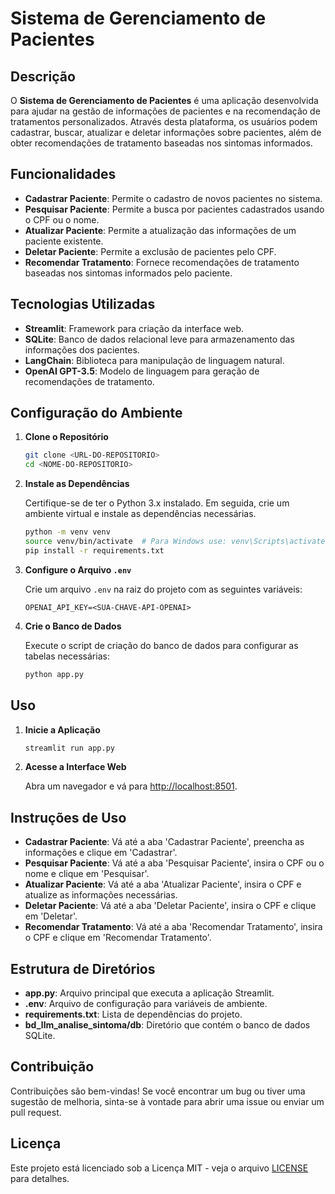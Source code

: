 # Sistema de Gerenciamento de Pacientes

## Descrição

O **Sistema de Gerenciamento de Pacientes** é uma aplicação desenvolvida para ajudar na gestão de informações de pacientes e na recomendação de tratamentos personalizados. Através desta plataforma, os usuários podem cadastrar, buscar, atualizar e deletar informações sobre pacientes, além de obter recomendações de tratamento baseadas nos sintomas informados.

## Funcionalidades

- **Cadastrar Paciente**: Permite o cadastro de novos pacientes no sistema.
- **Pesquisar Paciente**: Permite a busca por pacientes cadastrados usando o CPF ou o nome.
- **Atualizar Paciente**: Permite a atualização das informações de um paciente existente.
- **Deletar Paciente**: Permite a exclusão de pacientes pelo CPF.
- **Recomendar Tratamento**: Fornece recomendações de tratamento baseadas nos sintomas informados pelo paciente.

## Tecnologias Utilizadas

- **Streamlit**: Framework para criação da interface web.
- **SQLite**: Banco de dados relacional leve para armazenamento das informações dos pacientes.
- **LangChain**: Biblioteca para manipulação de linguagem natural.
- **OpenAI GPT-3.5**: Modelo de linguagem para geração de recomendações de tratamento.

## Configuração do Ambiente

1. **Clone o Repositório**

   ```bash
   git clone <URL-DO-REPOSITORIO>
   cd <NOME-DO-REPOSITORIO>
   ```

2. **Instale as Dependências**

   Certifique-se de ter o Python 3.x instalado. Em seguida, crie um ambiente virtual e instale as dependências necessárias.

   ```bash
   python -m venv venv
   source venv/bin/activate  # Para Windows use: venv\Scripts\activate
   pip install -r requirements.txt
   ```

3. **Configure o Arquivo `.env`**

   Crie um arquivo `.env` na raiz do projeto com as seguintes variáveis:

   ```
   OPENAI_API_KEY=<SUA-CHAVE-API-OPENAI>
   ```

4. **Crie o Banco de Dados**

   Execute o script de criação do banco de dados para configurar as tabelas necessárias:

   ```bash
   python app.py
   ```

## Uso

1. **Inicie a Aplicação**

   ```bash
   streamlit run app.py
   ```

2. **Acesse a Interface Web**

   Abra um navegador e vá para [http://localhost:8501](http://localhost:8501).

## Instruções de Uso

- **Cadastrar Paciente**: Vá até a aba 'Cadastrar Paciente', preencha as informações e clique em 'Cadastrar'.
- **Pesquisar Paciente**: Vá até a aba 'Pesquisar Paciente', insira o CPF ou o nome e clique em 'Pesquisar'.
- **Atualizar Paciente**: Vá até a aba 'Atualizar Paciente', insira o CPF e atualize as informações necessárias.
- **Deletar Paciente**: Vá até a aba 'Deletar Paciente', insira o CPF e clique em 'Deletar'.
- **Recomendar Tratamento**: Vá até a aba 'Recomendar Tratamento', insira o CPF e clique em 'Recomendar Tratamento'.

## Estrutura de Diretórios

- **app.py**: Arquivo principal que executa a aplicação Streamlit.
- **.env**: Arquivo de configuração para variáveis de ambiente.
- **requirements.txt**: Lista de dependências do projeto.
- **bd_llm_analise_sintoma/db**: Diretório que contém o banco de dados SQLite.

## Contribuição

Contribuições são bem-vindas! Se você encontrar um bug ou tiver uma sugestão de melhoria, sinta-se à vontade para abrir uma issue ou enviar um pull request.

## Licença

Este projeto está licenciado sob a Licença MIT - veja o arquivo [LICENSE](LICENSE) para detalhes.
